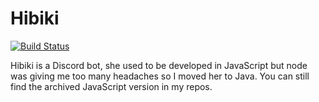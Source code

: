 # Hibiki
[![Build Status](https://travis-ci.org/codingneko/Hibiki.svg?branch=master)](https://travis-ci.org/codingneko/Hibiki)

Hibiki is a Discord bot, she used to be developed in JavaScript but node was giving me too many headaches so I moved her to Java. You can still find the archived JavaScript version in my repos.

